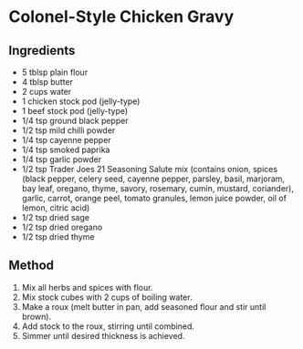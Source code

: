 # Colonel-Style Chicken Gravy

## Ingredients

* 5 tblsp plain flour
* 4 tblsp butter
* 2 cups water
* 1 chicken stock pod (jelly-type)
* 1 beef stock pod (jelly-type)
* 1/4 tsp ground black pepper
* 1/2 tsp mild chilli powder
* 1/4 tsp cayenne pepper
* 1/4 tsp smoked paprika
* 1/4 tsp garlic powder
* 1/2 tsp Trader Joes 21 Seasoning Salute mix (contains onion, spices (black pepper, celery seed, cayenne pepper, parsley, basil, marjoram, bay leaf, oregano, thyme, savory, rosemary, cumin, mustard, coriander), garlic, carrot, orange peel, tomato granules, lemon juice powder, oil of lemon, citric acid)
* 1/2 tsp dried sage
* 1/2 tsp dried oregano
* 1/2 tsp dried thyme

## Method

1. Mix all herbs and spices with flour.
2. Mix stock cubes with 2 cups of boiling water.
3. Make a roux (melt butter in pan, add seasoned flour and stir until brown).
4. Add stock to the roux, stirring until combined.
5. Simmer until desired thickness is achieved.
